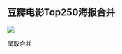 ## 豆瓣电影Top250海报合并

[![](https://img.shields.io/badge/crawler-python-success.svg?style=flat-square)](https://github.com/Python3Crawler/hanhan_blog) 

爬取合并
